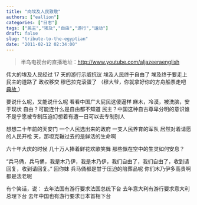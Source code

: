 ```yaml
---
title: "向埃及人民致敬"
authors: ["eallion"]
categories: ["日志"]
tags: ["民主","埃及","自由","游行","运动"]
draft: false
slug: "tribute-to-the-egyptian"
date: "2011-02-12 02:34:00"
---
```


<blockquote > 半岛电视台的直播地址：<a href="http://www.youtube.com/aljazeeraenglish?feature=ticker" target="_blank">http://www.youtube.com/aljazeeraenglish</a></blockquote > 伟大的埃及人民经过 17 天的游行示威抗议
埃及人民终于自由了
埃及终于要走上民主的道路了
政权移交
穆巴拉克滚蛋了
（穆大爷，你就拿好你的方舟船票走吧 <a href="http://eallion.com/2012a" target="_blank"> 典故 </a>）

要说什么呢，又能说什么呢
看看中国广大屁民这傻逼样
麻木，冷漠，被洗脑，安于现状
自由？可能连什么是自由都不知道
民主？中国这种自古尊卑分明的意识谁不是宁愿被专制压迫幻想着有遭一日可以去专制别人

想想二十年前的天安门
一个人民选出来的政府
一支人民养育的军队
居然对着请愿的人民开枪
天，那坦克辗过去的是鲜活的生命啊

六十年大庆的时候
几十万人捧着鲜花欢歌笑舞
那些飘在空中的生灵如何安息？

“兵马俑，兵马俑，我是木乃伊，我是木乃伊，我们自由了，我们自由了，收到请回复，收到请回复。”
回你妹
兵马俑都是甘于压迫的陪葬品呢
你们木乃伊多高贵啊都是法老呢

有个笑话，说：
去年法国有游行要求法国总统下台
去年意大利有游行要求意大利总理下台
去年中国也有游行要求日本首相下台
